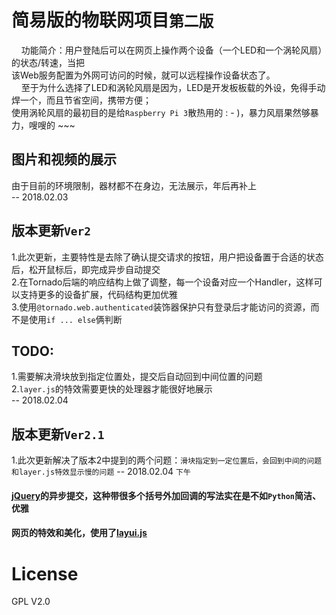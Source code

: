 # 简易版的物联网项目`第二版`<br>
&nbsp;&nbsp;&nbsp;&nbsp;功能简介：用户登陆后可以在网页上操作两个设备（一个LED和一个涡轮风扇）的状态/转速，当把<br>
该Web服务配置为外网可访问的时候，就可以远程操作设备状态了。<br>
&nbsp;&nbsp;&nbsp;&nbsp;至于为什么选择了LED和涡轮风扇是因为，LED是开发板板载的外设，免得手动焊一个，而且节省空间，携带方便；<br>
使用涡轮风扇的最初目的是给`Raspberry Pi 3`散热用的 : - )，暴力风扇果然够暴力，嗖嗖的 ~~~<br>
## 图片和视频的展示<br>
由于目前的环境限制，器材都不在身边，无法展示，年后再补上<br>
-- 2018.02.03
## 版本更新`Ver2`<br>
1.此次更新，主要特性是去除了确认提交请求的按钮，用户把设备置于合适的状态后，松开鼠标后，即完成异步自动提交<br>
2.在Tornado后端的响应结构上做了调整，每一个设备对应一个Handler，这样可以支持更多的设备扩展，代码结构更加优雅<br>
3.使用`@tornado.web.authenticated`装饰器保护只有登录后才能访问的资源，而不是使用`if ... else`俩判断
## TODO:<br>
1.需要解决滑块放到指定位置处，提交后自动回到中间位置的问题<br>
2.`layer.js`的特效需要更快的处理器才能很好地展示<br>
-- 2018.02.04
## 版本更新`Ver2.1`<br>
1.此次更新解决了版本2中提到的两个问题：`滑块指定到一定位置后，会回到中间的问题和layer.js特效显示慢的问题`
-- 2018.02.04 `下午`<br>

#### [jQuery](http://jquery.com/)的异步提交，这种带很多个括号外加回调的写法实在是不如`Python`简洁、优雅
#### 网页的特效和美化，使用了[layui.js](http://www.layui.com/)

# License
GPL V2.0